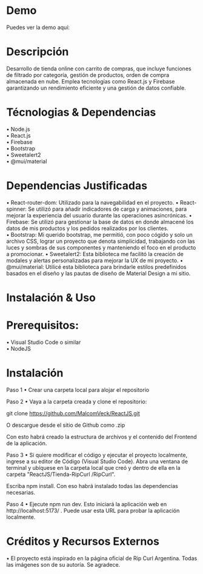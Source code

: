 # Demo

  Puedes ver la demo aquí: 

# Descripción

  Desarrollo de tienda online con carrito de compras, que incluye funciones de filtrado por categoría, gestión de productos, orden de compra almacenada en nube. 
  Emplea tecnologías como React.js y Firebase garantizando un rendimiento eficiente y una gestión de datos confiable.

# Técnologias & Dependencias

• Node.js  
• React.js  
• Firebase  
• Bootstrap  
• Sweetalert2  
• @mui/material

# Dependencias Justificadas

• React-router-dom: Utilizado para la navegabilidad en el proyecto.
• React-spinner: Se utilizó para añadir indicadores de carga y animaciones, para mejorar la experiencia del usuario durante las operaciones asincrónicas.
• Firebase: Se utilizó para gestionar la base de datos en donde almacené los datos de mis productos y los pedidos realizados por los clientes.    
• Bootstrap: Mi querido bootstrap, me permitió, con poco cógido y solo un archivo CSS, lograr un proyecto que denota simplicidad, trabajando con las luces y sombras de sus componentes y manteniendo el foco en el producto a promocionar. 
• Sweetalert2: Esta biblioteca me facilitó la creación de modales y alertas personalizadas para mejorar la UX de mi proyecto.
• @mui/material: Utilicé esta biblioteca para brindarle estilos predefinidos basados en el diseño y las pautas de diseño de Material Design a mi sitio.

# Instalación & Uso

# Prerequisitos:

• Visual Studio Code o similar  
• NodeJS

# Instalación

Paso 1
  • Crear una carpeta local para alojar el repositorio
  
Paso 2
  • Vaya a la carpeta creada y clone el repositorio:
  
git clone https://github.com/MalcomVeck/ReactJS.git

O descargue desde el sitio de Github como .zip

Con esto habrá creado la estructura de archivos y el contenido del Frontend de la aplicación.

Paso 3
  • Si quiere modificar el código y ejecutar el proyecto localmente, ingrese a su editor de Código (Visual Studio Code).
Abra una ventana de terminal y ubíquese en la carpeta local que creó y dentro de ella en la carpeta "ReactJS/Tienda-RipCurl
/RipCurl".

Escriba npm install. Con eso habrá instalado todas las dependencias necesarias.

Paso 4
  • Ejecute npm run dev. Esto iniciará la aplicación web en http://localhost:5173/ . Puede usar esta URL para probar la aplicación localmente.
  
# Créditos y Recursos Externos

  • El proyecto está inspirado en la página oficial de Rip Curl Argentina. Todas las imágenes son de su autoría. Se agradece.

